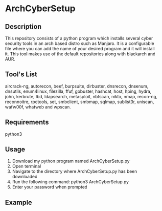 # ArchCyberSetup
## Description
This repository consists of a python program which installs several cyber security tools in an arch based distro such as Manjaro. It is a configurable file where you can add the name of your desired program and it will install it. This tool makes use of the default repositories along with blackarch and AUR.

## Tool's List
aircrack-ng, autorecon, beef, burpsuite, dirbuster, dnsrecon, dnsenum, dnsutils, enum4linux, filezilla, ffuf, gobuster, hashcat, host, hping, hydra, john, kerbrute, lbd, ldapsearch, metasploit, nbtscan, nikto, nmap, recon-ng, reconnoitre, rpctools, set, smbclient, smbmap, sqlmap, sublist3r, uniscan, wafw00f, whatweb and wpscan.

## Requirements
python3

## Usage
1. Download my python program named ArchCyberSetup.py
2. Open terminal
3. Navigate to the directory where ArchCyberSetup.py has been downloaded
4. Run the following command: python3 ArchCyberSetup.py
5. Enter your password when prompted

## Example
